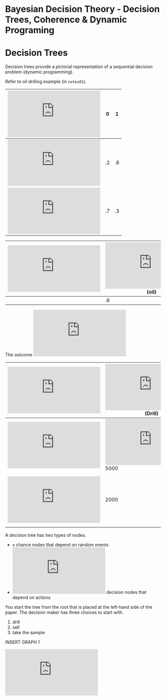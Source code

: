 Bayesian Decision Theory - Decision Trees, Coherence & Dynamic Programing
================

Decision Trees
==============

Decision trees provide a pictorial representation of a sequential decision problem (dynamic programming).

Refer to oil drilling example (in `notes01`).

| ![\\theta {\\textbackslash}x](https://latex.codecogs.com/png.latex?%5Ctheta%20%7B%5Ctextbackslash%7Dx "\theta {\textbackslash}x") | 0   | 1   |
|-----------------------------------------------------------------------------------------------------------------------------------|-----|-----|
| ![\\theta\_1](https://latex.codecogs.com/png.latex?%5Ctheta_1 "\theta_1")                                                         | .2  | .8  |
| ![\\theta\_2](https://latex.codecogs.com/png.latex?%5Ctheta_2 "\theta_2")                                                         | .7  | .3  |

| ![\\theta](https://latex.codecogs.com/png.latex?%5Ctheta "\theta") | ![\\theta\_1](https://latex.codecogs.com/png.latex?%5Ctheta_1 "\theta_1") (oil) | ![\\theta\_2](https://latex.codecogs.com/png.latex?%5Ctheta_2 "\theta_2") (no oil) |
|--------------------------------------------------------------------|---------------------------------------------------------------------------------|------------------------------------------------------------------------------------|
|                                                                    | .6                                                                              | .4                                                                                 |

The outcome ![X = \\begin{cases} \\text{presence of a certain formation} \\\\ \\text{absence of a certain formation} \\\\ \\end{cases}](https://latex.codecogs.com/png.latex?X%20%3D%20%5Cbegin%7Bcases%7D%20%5Ctext%7Bpresence%20of%20a%20certain%20formation%7D%20%5C%5C%20%5Ctext%7Babsence%20of%20a%20certain%20formation%7D%20%5C%5C%20%5Cend%7Bcases%7D "X = \begin{cases} \text{presence of a certain formation} \\ \text{absence of a certain formation} \\ \end{cases}")

| ![\\theta \\textbackslash a](https://latex.codecogs.com/png.latex?%5Ctheta%20%5Ctextbackslash%20a "\theta \textbackslash a") | ![a\_1](https://latex.codecogs.com/png.latex?a_1 "a_1") (Drill) | ![a\_2](https://latex.codecogs.com/png.latex?a_2 "a_2") (Sell) |
|------------------------------------------------------------------------------------------------------------------------------|-----------------------------------------------------------------|----------------------------------------------------------------|
| ![\\theta\_1](https://latex.codecogs.com/png.latex?%5Ctheta_1 "\theta_1")                                                    | ![-](https://latex.codecogs.com/png.latex?- "-") 5000           | 0                                                              |
| ![\\theta\_2](https://latex.codecogs.com/png.latex?%5Ctheta_2 "\theta_2")                                                    | 2000                                                            | ![-](https://latex.codecogs.com/png.latex?- "-") 500           |

A decision tree has two types of nodes.

-   `o` chance nodes that depend on random events
-   ![\\square](https://latex.codecogs.com/png.latex?%5Csquare "\square") decision nodes that depend on actions

You start the tree from the root that is placed at the left-hand side of the paper. The decision maker has three choices to start with.

1.  drill
2.  sell
3.  take the sample

INSERT GRAPH 1

![\\begin{split}
\\Pr(X=1)&=\\Pr(X=1\\mid\\theta\_1) \\Pr(\\theta\_1) + \\Pr(X=1\\mid\\theta\_2) \\Pr(\\theta\_2)= (.8)(.6) + (.3)(.4) = .6 \\\\
\\Pr(X=0)&=\\Pr(X=0\\mid\\theta\_1) \\Pr(\\theta\_1) + \\Pr(X=0\\mid\\theta\_2) \\Pr(\\theta\_2)= .4 \\\\
\\\\
\\Pr(\\theta\_1\\mid X=1)&=\\Pr(X=1\\mid\\theta\_1) \\Pr(\\theta\_1) / \\Pr(X=1) = .8\\\\
\\Pr(\\theta\_2\\mid X=0)&=\\Pr(X=0\\mid\\theta\_2) \\Pr(\\theta\_2) / \\Pr(X=0) = .7\\\\
\\end{split}](https://latex.codecogs.com/png.latex?%5Cbegin%7Bsplit%7D%0A%5CPr%28X%3D1%29%26%3D%5CPr%28X%3D1%5Cmid%5Ctheta_1%29%20%5CPr%28%5Ctheta_1%29%20%2B%20%5CPr%28X%3D1%5Cmid%5Ctheta_2%29%20%5CPr%28%5Ctheta_2%29%3D%20%28.8%29%28.6%29%20%2B%20%28.3%29%28.4%29%20%3D%20.6%20%5C%5C%0A%5CPr%28X%3D0%29%26%3D%5CPr%28X%3D0%5Cmid%5Ctheta_1%29%20%5CPr%28%5Ctheta_1%29%20%2B%20%5CPr%28X%3D0%5Cmid%5Ctheta_2%29%20%5CPr%28%5Ctheta_2%29%3D%20.4%20%5C%5C%0A%5C%5C%0A%5CPr%28%5Ctheta_1%5Cmid%20X%3D1%29%26%3D%5CPr%28X%3D1%5Cmid%5Ctheta_1%29%20%5CPr%28%5Ctheta_1%29%20%2F%20%5CPr%28X%3D1%29%20%3D%20.8%5C%5C%0A%5CPr%28%5Ctheta_2%5Cmid%20X%3D0%29%26%3D%5CPr%28X%3D0%5Cmid%5Ctheta_2%29%20%5CPr%28%5Ctheta_2%29%20%2F%20%5CPr%28X%3D0%29%20%3D%20.7%5C%5C%0A%5Cend%7Bsplit%7D "\begin{split}
\Pr(X=1)&=\Pr(X=1\mid\theta_1) \Pr(\theta_1) + \Pr(X=1\mid\theta_2) \Pr(\theta_2)= (.8)(.6) + (.3)(.4) = .6 \\
\Pr(X=0)&=\Pr(X=0\mid\theta_1) \Pr(\theta_1) + \Pr(X=0\mid\theta_2) \Pr(\theta_2)= .4 \\
\\
\Pr(\theta_1\mid X=1)&=\Pr(X=1\mid\theta_1) \Pr(\theta_1) / \Pr(X=1) = .8\\
\Pr(\theta_2\mid X=0)&=\Pr(X=0\mid\theta_2) \Pr(\theta_2) / \Pr(X=0) = .7\\
\end{split}")
